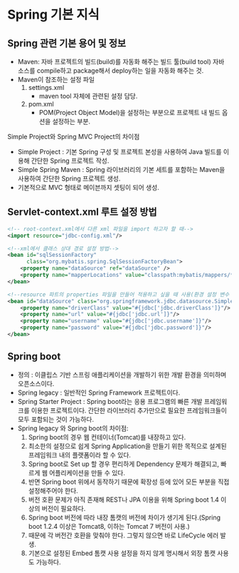 # Spring 기본 지식

## Spring 관련 기본 용어 및 정보

- Maven: 자바 프로젝트의 빌드(build)를 자동화 해주는 빌드 툴(build tool)
  자바 소스를 compile하고 package해서 deploy하는 일을 자동화 해주는 것.
- Maven이 참조하는 설정 파일
  1. settings.xml
     - maven tool 자체에 관련된 설정 담당.
  2. pom.xml
     - POM(Project Object Model)을 설정하는 부분으로 프로젝트 내 빌드 옵션을 설정하는 부분.

Simple Project와 Spring MVC Project의 차이점

- Simple Project : 기본 Spring 구성 및 프로젝트 본성을 사용하여 Java 빌드를 이용해 간단한 Spring 프로젝트 작성.
- Simple Spring Maven : Spring 라이브러리의 기본 세트를 포함하는 Maven을 사용하여 간단한 Spring 프로젝트 생성.
- 기본적으로 MVC 형태로 메이븐까지 셋팅이 되어 생성.

## Servlet-context.xml 루트 설정 방법

```xml
<!-- root-context.xml에서 다른 xml 파일을 import 하고자 할 때-->
<import resource="jdbc-config.xml"/>

<!--xml에서 클래스 상대 경로 설정 방법-->
<bean id="sqlSessionFactory"
      class="org.mybatis.spring.SqlSessionFactoryBean">
    <property name="dataSource" ref="dataSource" />
    <property name="mapperLocations" value="classpath:mybatis/mappers/*.xml" />
</bean>

<!--resource 파트의 properties 파일을 만들어 적용하고 싶을 때 사용(환경 설정 변수 이름 작성 요령 추가)-->
<bean id="dataSource" class="org.springframework.jdbc.datasource.SimpleDriverDataSource">
    <property name="driverClass" value="#{jdbc['jdbc.driverClass']}"/>
    <property name="url" value="#{jdbc['jdbc.url']}"/>
    <property name="username" value="#{jdbc['jdbc.username']}"/>
    <property name="password" value="#{jdbc['jdbc.password']}"/>
</bean>
```



## Spring boot

- 정의 : 이클립스 기반 스프링 애플리케이션을 개발하기 위한 개발 환경을 의미하며 오픈소스이다.
- Spring legacy : 일반적인 Spring Framework 프로젝트이다.
- Spring Starter Project : Spring boot라는 응용 프로그램의 빠른 개발 프레임워크를 이용한 프로젝트이다. 간단한 라이브러리 추가만으로 필요한 프레임워크들이 모두 포함되는 것이 가능하다.
- Spring legacy 와 Spring boot의 차이점:
  1. Spring boot의 경우 웹 컨테이너(Tomcat)를 내장하고 있다.
  2. 최소한의 설정으로 쉽게 Spring Application을 만들기 위한 목적으로 설계된 프레임워크 내의 플랫폼이라 할 수 있다.
  3. Spring boot로 Set up 할 경우 편리하게 Dependency 문제가 해결되고, 빠르게 웹 어플리케이션을 만들 수 있다.
  4. 반면 Spring boot 위에서 동작하기 때문에 확장성 등에 있어 모든 부분을 직접 설정해주어야 한다.
  5. 버전 호환 문제가 아직 존재해 REST나 JPA 이용을 위해 Spring boot 1.4 이상의 버전이 필요하다.
  6. Spring boot 버전에 따라 내장 톰캣의 버전에 차이가 생기게 된다.(Spring boot 1.2.4 이상은 Tomcat8, 이하는 Tomcat 7 버전이 사용.)
  7. 때문에 각 버전간 호환을 맞춰야 한다. 그렇지 않으면 바로 LifeCycle 에러 발생.
  8. 기본으로 설정된 Embed 톰캣 사용 설정을 하지 않게 명시해서 외장 톰캣 사용도 가능하다.
